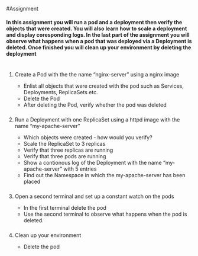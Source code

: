 #Assignment
#### In this assignment you will run a pod and a deployment then verify the objects that were created. You will also learn how to scale a deployment and display coresponding logs. In the last part of the assignment you will observe what happens when a pod that was deployed via a Deployment is deleted. Once finished you will clean up your environment by deleting the deployment
#



1. Create a Pod with the the name “nginx-server” using a nginx image
    * Enlist all objects that were created with the pod such as Services, Deployments, ReplicaSets etc.
    * Delete the Pod
    * After deleting the Pod, verify whether the pod was deleted
    ###
      
2. Run a Deployment with one ReplicaSet using a httpd image with the name “my-apache-server”
    * Which objects were created  - how would you verify?
    * Scale the ReplicaSet to 3 replicas
    * Verify that three replicas are running
    * Verify that three pods are running
    * Show a contionous log of the Deployment with the name “my-apache-server” with 5 entries
    * Find out the Namespace in which the my-apache-server has been placed
    ###

3. Open a second terminal and set up a constant watch on the pods
    * In the first terminal delete the pod
    * Use the second terminal to observe what happens when the pod is deleted.
    ###

4. Clean up your environment
    * Delete the pod
